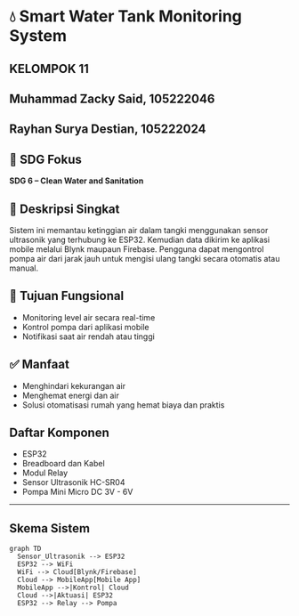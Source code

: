 ﻿# 💧 Smart Water Tank Monitoring System

## KELOMPOK 11
## Muhammad Zacky Said, 105222046
## Rayhan Surya Destian, 105222024

## 🎯 SDG Fokus
**SDG 6 – Clean Water and Sanitation**

## 📘 Deskripsi Singkat
Sistem ini memantau ketinggian air dalam tangki menggunakan sensor ultrasonik yang terhubung ke ESP32. Kemudian data dikirim ke aplikasi mobile melalui Blynk maupaun Firebase. Pengguna dapat mengontrol pompa air dari jarak jauh untuk mengisi ulang tangki secara otomatis atau manual.

## 🎯 Tujuan Fungsional
- Monitoring level air secara real-time
- Kontrol pompa dari aplikasi mobile
- Notifikasi saat air rendah atau tinggi

## ✅ Manfaat
- Menghindari kekurangan air
- Menghemat energi dan air
- Solusi otomatisasi rumah yang hemat biaya dan praktis

## Daftar Komponen
- ESP32
- Breadboard dan Kabel
- Modul Relay
- Sensor Ultrasonik HC-SR04
- Pompa Mini Micro DC 3V - 6V

---

## Skema Sistem
```mermaid
graph TD
  Sensor_Ultrasonik --> ESP32
  ESP32 --> WiFi
  WiFi --> Cloud[Blynk/Firebase]
  Cloud --> MobileApp[Mobile App]
  MobileApp -->|Kontrol| Cloud
  Cloud -->|Aktuasi| ESP32
  ESP32 --> Relay --> Pompa
